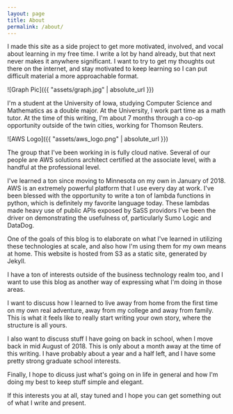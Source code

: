 ```yaml
---
layout: page
title: About
permalink: /about/
---
```


I made this site as a side project to get more motivated, involved, and vocal about learning in my free time. I write a lot by hand already, but that next never makes it anywhere significant. I want to try to get my thoughts out there on the internet, and stay motivated to keep learning so I can put difficult material a more approachable format.

![Graph Pic]({{ "assets/graph.jpg" | absolute_url }})

I'm a student at the University of Iowa, studying Computer Science and Mathematics as a double major. At the University, I work part time as a math tutor. At the time of this writing, I'm about 7 months through a co-op opportunity outside of the twin cities, working for Thomson Reuters. 

![AWS Logo]({{ "assets/aws_logo.png" | absolute_url }})

The group that I've been working in is fully cloud native. Several of our people are AWS solutions architect certified at the associate level, with a handful at the professional level.  

I've learned a ton since moving to Minnesota on my own in January of 2018. AWS is an extremely powerful platform that I use every day at work. I've been blessed with the opportunity to write a ton of lambda functions in python, which is definitely my favorite language today. These lambdas made heavy use of public APIs exposed by SaSS providors I've been the driver on demonstrating the usefulness of, particularly Sumo Logic and DataDog. 

One of the goals of this blog is to elaborate on what I've learned in utilizing these technologies at scale, and also how I'm using them for my own means at home. This website is hosted from S3 as a static site, generated by Jekyll.   

I have a ton of interests outside of the business technology realm too, and I want to use this blog as another way of expressing what I'm doing in those areas.

I want to discuss how I learned to live away from home from the first time on my own real adventure, away from my college and away from family. This is what it feels like to really start writing your own story, where the structure is all yours.

I also want to discuss stuff I have going on back in school, when I move back in mid August of 2018. This is only about a month away at the time of this writing. I have probably about a year and a half left, and I have some pretty strong graduate school interests. 

Finally, I hope to dicuss just what's going on in life in general and how I'm doing my best to keep stuff simple and elegant.

If this interests you at all, stay tuned and I hope you can get something out of what I write and present. 


